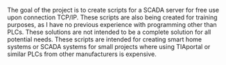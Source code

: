 The goal of the project is to create scripts for a SCADA server for free use upon connection TCP/IP. These scripts are also being created for training purposes, as I have no previous experience with programming other than PLCs. These solutions are not intended to be a complete solution for all potential needs. These scripts are intended for creating smart home systems or SCADA systems for small projects where using TIAportal or similar PLCs from other manufacturers is expensive.
